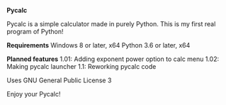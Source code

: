 **Pycalc**

Pycalc is a simple calculator made in purely Python. This is my first real program of Python!

**Requirements**
Windows 8 or later, x64
Python 3.6 or later, x64

**Planned features**
1.01: Adding exponent power option to calc menu
1.02: Making pycalc launcher
1.1: Reworking pycalc code

Uses GNU General Public License 3

Enjoy your Pycalc!
